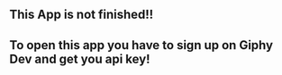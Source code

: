 ## This App is not finished!!


## To open this app you have to sign up on Giphy Dev and get you api key!
